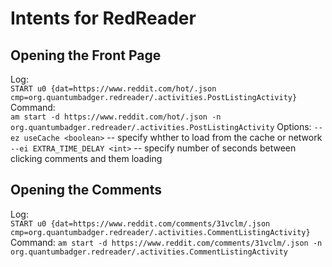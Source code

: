 # Intents for RedReader #

## Opening the Front Page ##

Log:		
	`START u0 {dat=https://www.reddit.com/hot/.json cmp=org.quantumbadger.redreader/.activities.PostListingActivity}`		
Command: 		
	`am start -d https://www.reddit.com/hot/.json -n org.quantumbadger.redreader/.activities.PostListingActivity`
Options:
	`--ez useCache <boolean>` -- specify whther to load from the cache or network
	`--ei EXTRA_TIME_DELAY <int>` -- specify number of seconds between clicking comments and them loading
## Opening the Comments ##

Log:		
	`START u0 {dat=https://www.reddit.com/comments/31vclm/.json cmp=org.quantumbadger.redreader/.activities.CommentListingActivity}`		
Command:
	`am start -d https://www.reddit.com/comments/31vclm/.json -n org.quantumbadger.redreader/.activities.CommentListingActivity`